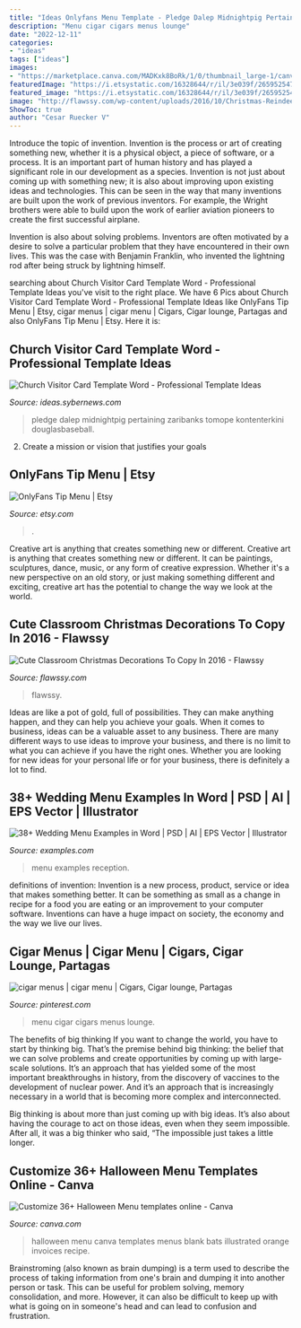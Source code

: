 ```yaml
---
title: "Ideas Onlyfans Menu Template - Pledge Dalep Midnightpig Pertaining Zaribanks Tomope Kontenterkini Douglasbaseball"
description: "Menu cigar cigars menus lounge"
date: "2022-12-11"
categories:
- "ideas"
tags: ["ideas"]
images:
- "https://marketplace.canva.com/MADKxk8BoRk/1/0/thumbnail_large-1/canva-orange-illustrated-bats-halloween-menu-MADKxk8BoRk.jpg"
featuredImage: "https://i.etsystatic.com/16328644/r/il/3e039f/2659525477/il_fullxfull.2659525477_5f8t.jpg"
featured_image: "https://i.etsystatic.com/16328644/r/il/3e039f/2659525477/il_fullxfull.2659525477_5f8t.jpg"
image: "http://flawssy.com/wp-content/uploads/2016/10/Christmas-Reindeer-Classroom-Door-Decorating-Ideas...jpg"
ShowToc: true
author: "Cesar Ruecker V"
---
```



Introduce the topic of invention.
Invention is the process or art of creating something new, whether it is a physical object, a piece of software, or a process. It is an important part of human history and has played a significant role in our development as a species.
Invention is not just about coming up with something new; it is also about improving upon existing ideas and technologies. This can be seen in the way that many inventions are built upon the work of previous inventors. For example, the Wright brothers were able to build upon the work of earlier aviation pioneers to create the first successful airplane.

Invention is also about solving problems. Inventors are often motivated by a desire to solve a particular problem that they have encountered in their own lives. This was the case with Benjamin Franklin, who invented the lightning rod after being struck by lightning himself.

	

		
searching about Church Visitor Card Template Word - Professional Template Ideas you've visit to the right place. We have 6 Pics about Church Visitor Card Template Word - Professional Template Ideas like OnlyFans Tip Menu | Etsy, cigar menus | cigar menu | Cigars, Cigar lounge, Partagas and also OnlyFans Tip Menu | Etsy. Here it is:
		
    
## Church Visitor Card Template Word - Professional Template Ideas

<img loading=lazy src="https://ideas.sybernews.com/wp-content/uploads/2020/03/free-church-connection-cards-beautiful-psd-templates-pertaining-to-church-visitor-card-template-word.jpg" onerror="this.onerror=null;this.src='https://tse4.mm.bing.net/th?id=OIP.z8HQbbcFxlhc-8VwInIo5gHaDt&amp;pid=15.1';" alt="Church Visitor Card Template Word - Professional Template Ideas">

_Source: ideas.sybernews.com_

>pledge dalep midnightpig pertaining zaribanks tomope kontenterkini douglasbaseball. 

	

2. Create a mission or vision that justifies your goals

    
## OnlyFans Tip Menu | Etsy

<img loading=lazy src="https://i.etsystatic.com/16328644/r/il/3e039f/2659525477/il_fullxfull.2659525477_5f8t.jpg" onerror="this.onerror=null;this.src='https://tse3.mm.bing.net/th?id=OIP.GkI6WPbfmcPI4vWtJw5jCQHaLH&amp;pid=15.1';" alt="OnlyFans Tip Menu | Etsy">

_Source: etsy.com_

>. 

	

Creative art is anything that creates something new or different.
Creative art is anything that creates something new or different. It can be paintings, sculptures, dance, music, or any form of creative expression. Whether it's a new perspective on an old story, or just making something different and exciting, creative art has the potential to change the way we look at the world.

    
## Cute Classroom Christmas Decorations To Copy In 2016 - Flawssy

<img loading=lazy src="http://flawssy.com/wp-content/uploads/2016/10/Christmas-Reindeer-Classroom-Door-Decorating-Ideas...jpg" onerror="this.onerror=null;this.src='https://tse3.mm.bing.net/th?id=OIP.LviYJHw6wT0pG9iPDWF9_gHaJ4&amp;pid=15.1';" alt="Cute Classroom Christmas Decorations To Copy In 2016 - Flawssy">

_Source: flawssy.com_

>flawssy. 

	

Ideas are like a pot of gold, full of possibilities. They can make anything happen, and they can help you achieve your goals. When it comes to business, ideas can be a valuable asset to any business. There are many different ways to use ideas to improve your business, and there is no limit to what you can achieve if you have the right ones. Whether you are looking for new ideas for your personal life or for your business, there is definitely a lot to find.

    
## 38+ Wedding Menu Examples In Word | PSD | AI | EPS Vector | Illustrator

<img loading=lazy src="https://images.examples.com/wp-content/uploads/2017/04/Wedding-Cocktail-Reception-Menu.jpg" onerror="this.onerror=null;this.src='https://tse1.mm.bing.net/th?id=OIP.-PLW3XaKGcD7G7iCwx0O3gHaHa&amp;pid=15.1';" alt="38+ Wedding Menu Examples in Word | PSD | AI | EPS Vector | Illustrator">

_Source: examples.com_

>menu examples reception. 

	

definitions of invention:
Invention is a new process, product, service or idea that makes something better. It can be something as small as a change in recipe for a food you are eating or an improvement to your computer software. Inventions can have a huge impact on society, the economy and the way we live our lives.

    
## Cigar Menus | Cigar Menu | Cigars, Cigar Lounge, Partagas

<img loading=lazy src="https://i.pinimg.com/736x/cf/26/95/cf2695f1baf7efd32032bf18878ba349--menus-cigars.jpg" onerror="this.onerror=null;this.src='https://tse1.mm.bing.net/th?id=OIP.3i9VJva-R7ODk1CUPx8DwwHaKe&amp;pid=15.1';" alt="cigar menus | cigar menu | Cigars, Cigar lounge, Partagas">

_Source: pinterest.com_

>menu cigar cigars menus lounge. 

	

The benefits of big thinking
If you want to change the world, you have to start by thinking big. That’s the premise behind big thinking: the belief that we can solve problems and create opportunities by coming up with large-scale solutions.
It’s an approach that has yielded some of the most important breakthroughs in history, from the discovery of vaccines to the development of nuclear power. And it’s an approach that is increasingly necessary in a world that is becoming more complex and interconnected.

Big thinking is about more than just coming up with big ideas. It’s also about having the courage to act on those ideas, even when they seem impossible. After all, it was a big thinker who said, “The impossible just takes a little longer.

    
## Customize 36+ Halloween Menu Templates Online - Canva

<img loading=lazy src="https://marketplace.canva.com/MADKxk8BoRk/1/0/thumbnail_large-1/canva-orange-illustrated-bats-halloween-menu-MADKxk8BoRk.jpg" onerror="this.onerror=null;this.src='https://tse3.mm.bing.net/th?id=OIP.TDFLpYmf6qeQG29G1Ynp-QAAAA&amp;pid=15.1';" alt="Customize 36+ Halloween Menu templates online - Canva">

_Source: canva.com_

>halloween menu canva templates menus blank bats illustrated orange invoices recipe. 

	

Brainstroming (also known as brain dumping) is a term used to describe the process of taking information from one's brain and dumping it into another person or task. This can be useful for problem solving, memory consolidation, and more. However, it can also be difficult to keep up with what is going on in someone's head and can lead to confusion and frustration.


